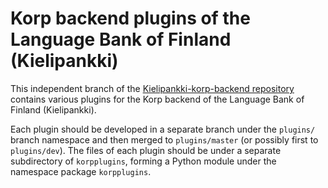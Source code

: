 
# Korp backend plugins of the Language Bank of Finland (Kielipankki)

This independent branch of the [Kielipankki-korp-backend
repository](https://github.com/CSCfi/Kielipankki-korp-backend/)
contains various plugins for the Korp backend of the Language Bank of
Finland (Kielipankki).

Each plugin should be developed in a separate branch under the
`plugins/` branch namespace and then merged to `plugins/master` (or
possibly first to `plugins/dev`). The files of each plugin should be
under a separate subdirectory of `korpplugins`, forming a Python
module under the namespace package `korpplugins`.
